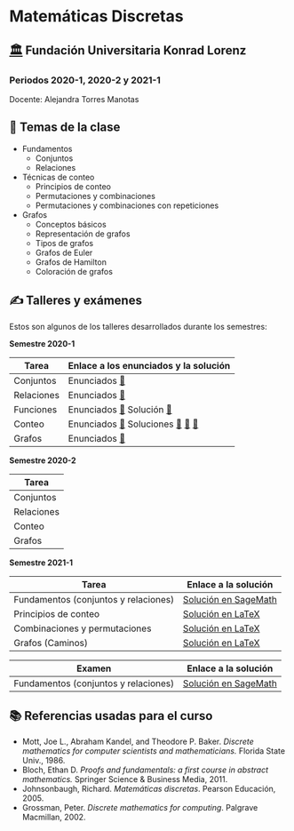 # Matemáticas Discretas
## [🏛️](http://www.konradlorenz.edu.co/es/aspirantes/carreras-universitarias/carrera-de-matematicas/presentacion.html) Fundación Universitaria Konrad Lorenz 
### Periodos 2020-1, 2020-2 y 2021-1

Docente: Alejandra Torres Manotas 

## 📔 Temas de la clase

* Fundamentos
   * Conjuntos
   * Relaciones
* Técnicas de conteo 
   * Principios de conteo
   * Permutaciones y combinaciones
   * Permutaciones y combinaciones con repeticiones
* Grafos
   * Conceptos básicos
   * Representación de grafos
   * Tipos de grafos
   * Grafos de Euler
   * Grafos de Hamilton
   * Coloración de grafos
   
## ✍️ Talleres y exámenes

Estos son algunos de los talleres desarrollados durante los semestres:

**Semestre 2020-1**

| Tarea | Enlace a los enunciados y la solución|
| ---------- | ---------- |
| Conjuntos | Enunciados [🔎](https://drive.google.com/file/d/1UruQdNjwH-5tQ1LVg4Dk8J3vPC_QZiJW/view?usp=sharing) |
| Relaciones| Enunciados [🔎](https://drive.google.com/file/d/112ZxVDzN3Bh7lg7p22ejyLE3QyrHxZYm/view?usp=sharing)|
| Funciones | Enunciados [🔎](https://drive.google.com/file/d/1Gb4pUO7sZ6nr7ETFFgESQ-XB2S25pcyz/view?usp=sharing) Solución [📝](https://drive.google.com/file/d/1Go8DCRRRRX6wTPzrTSYxyrKXk8Q_5hAf/view?usp=sharing)|
| Conteo | Enunciados [🔎](https://drive.google.com/file/d/10efJKduF15Wghwv9IlItHMBIUntAoIxD/view?usp=sharing) Soluciones [📝](https://drive.google.com/file/d/1oc5nNZjOAcX7pi0iETPY-MjEq_ZREnWP/view?usp=sharing) [📝](https://drive.google.com/file/d/1CwY-T3jDNa3TXQmhLwAfiy5Do0HE7Xnr/view?usp=sharing) [📝](https://drive.google.com/file/d/17lfmprNJF3dU5h1C1dxwOplVAOZys5nz/view?usp=sharing)|
| Grafos | Enunciados [🔎](https://drive.google.com/file/d/1cj8_pXKwTTJjkqWJPpFS9somn251cPqZ/view?usp=sharing)|

**Semestre 2020-2**

| Tarea |
| ---------- | 
| Conjuntos |
| Relaciones |
| Conteo |
| Grafos |

**Semestre 2021-1**

| Tarea | Enlace a la solución|
| ---------- | ---------- |
| Fundamentos (conjuntos y relaciones)  | [Solución en SageMath](https://alejandratm.github.io/DiscreteMaths-KL/SolTalleres/Tarea1(2021-1)Fundamentos/Solucion-Tarea-1.html)   |
| Principios de conteo  | [Solución en LaTeX](https://drive.google.com/file/d/1tD21HlR2GMpnxe9q343gSMBbBxWNhXgT/view?usp=sharing)   |
| Combinaciones y permutaciones| [Solución en LaTeX](https://drive.google.com/file/d/1bMmk84q1XAXUWuKhhBu2unYwCqGCdADj/view?usp=sharing) |
|Grafos (Caminos)| [Solución en LaTeX](https://drive.google.com/file/d/1mdWTW5jRwPJBsLZg52-DRpQ4JA6iJhbs/view?usp=sharing) |

| Examen | Enlace a la solución|
| ---------- | ---------- |
| Fundamentos (conjuntos y relaciones)  | [Solución en SageMath](https://alejandratm.github.io/DiscreteMaths-KL/SolParcial/SolucionExamen1-Fundamentos2021.html)   |

## 📚 Referencias usadas para el curso

* Mott, Joe L., Abraham Kandel, and Theodore P. Baker. *Discrete mathematics for computer scientists and mathematicians.* Florida State Univ., 1986.
* Bloch, Ethan D. *Proofs and fundamentals: a first course in abstract mathematics.* Springer Science & Business Media, 2011.
* Johnsonbaugh, Richard. *Matemáticas discretas*. Pearson Educación, 2005.
* Grossman, Peter. *Discrete mathematics for computing*. Palgrave Macmillan, 2002.
